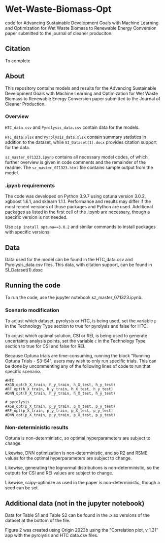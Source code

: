 # Wet-Waste-Biomass-Opt
code for Advancing Sustainable Development Goals with Machine Learning and Optimization for Wet Waste Biomass to Renewable Energy Conversion paper submitted to the journal of cleaner produciton

## Citation

To complete

## About

This repository contains models and results for the Advancing Sustainable Development Goals with Machine Learning and Optimization for Wet Waste Biomass to Renewable Energy Conversion paper submitted to the Journal of Cleaner Production.  

### Overview

```HTC_data.csv``` and ```Pyrolysis_data.csv``` contain data for the models.  

```HTC_data.xlsx``` and ```Pyrolysis_data.xlsx``` contain summary statistics in addition to the dataset, while ```SI_Dataset(1).docx``` provides citation support for the data.

```sz_master_071323.ipynb``` contains all necessary model codes, of which further overview is given in code comments and the remainder of the readme.  The ```sz_master_071323.html``` file contains sample output from the model.

### .ipynb requirements

The code was developed on Python 3.9.7 using optuna version 3.0.2, xgboost 1.6.1, and sklearn 1.1.1.  Performance and results may differ if the most recent versions of those packages and Python are used.  Additional packages as listed in the first cell of the .ipynb are necessary, though a specific version is not needed.  

Use ```pip install optuna==3.0.2``` and similar commands to install packages with specific versions.

## Data

Data used for the model can be found in the HTC_data.csv and Pyrolysis_data.csv files.  This data, with citation support, can be found in SI_Dataset(1).doxc

## Running the code

To run the code, use the jupyter notebook sz_master_071323.ipynb.  

### Scenario modification

To adjust which dataset, pyrolysis or HTC, is being used, set the variable ```p``` in the Technology Type section to true for pyrolysis and false for HTC.

To adjust which optimal solution, CSI or REI, is being used to generate uncertainty analysis points, set the variable ```c``` in the Technology Type section to true for CSI and false for REI.

Because Optuna trials are time-consuming, running the block "Running Optuna Trials - S3-S4", users may wish to only run specific trials.  This can be done by uncommenting any of the following lines of code to run that specific scenario.

```
#HTC
#XGB_opt(h_X_train, h_y_train, h_X_test, h_y_test)
#RF_opt(h_X_train, h_y_train, h_X_test, h_y_test)
#DNN_opt(h_X_train, h_y_train, h_X_test, h_y_test)

# pyrolysis
#XGB_opt(p_X_train, p_y_train, p_X_test, p_y_test)
#RF_opt(p_X_train, p_y_train, p_X_test, p_y_test)
#DNN_opt(p_X_train, p_y_train, p_X_test, p_y_test)
```

### Non-deterministic results
Optuna is non-deterministic, so optimal hyperparameters are subject to change.

Likewise, DNN optimization is non-deterministic, and so R2 and RSME values for the optimal hyperparameters are subject to change.

Likewise, generating the lognormal distributions is non-deterministic, so the outputs for CSI and REI values are subject to change.  

Likewise, scipy-optimize as used in the paper is non-deterministic, though a seed can be set.

## Additional data (not in the jupyter notebook)

Data for Table S1 and Table S2 can be found in the .xlsx versions of the dataset at the bottom of the file.

Figure 2 was created using Origin 2023b using the "Correlation plot, v 1.31" app with the pyrolysis and HTC data.csv files.
